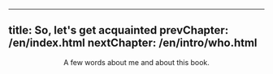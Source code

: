 ----
title: So, let's get acquainted
prevChapter: /en/index.html
nextChapter: /en/intro/who.html
----

<p align="center">A few words about me and about this book.</p>

